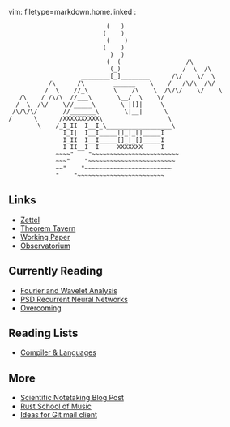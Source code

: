 vim: filetype=markdown.home.linked :

                			   (   )
                			  (    )
                			   (    )
                			  (    )
                			    )  )
                			   (  (                  /\
                	 		    (_)                 /  \  /\
	        		    ________[_]________      /\/    \/  \
	    	   /\      /\        ______    \    /   /\/\  /\/
     		  /  \    //_\       \    /\    \  /\/\/    \/    \
	   /\    / /\/\  //___\       \__/  \    \/
	  /  \  /\/    \//_____\       \ |[]|     \
	 /\/\/\/       //_______\       \|__|      \
	/      \      /XXXXXXXXXX\                  \
     		\    /_I_II  I__I_\__________________\
	      	       I_I|  I__I_____[]_|_[]_____I
		           I_II  I__I_____[]_|_[]_____I
		           I II__I  I     XXXXXXX     I
		         ~~~~"    "~~~~~~~~~~~~~~~~~~~~~~~~
		         ~~~"    "~~~~~~~~~~~~~~~~~~~~~~~~
		         ~~"    "~~~~~~~~~~~~~~~~~~~~~~~~
		         "    "~~~~~~~~~~~~~~~~~~~~~~~~

 ## Links

 - [Zettel](Kasten.md)
 - [Theorem Tavern](thmtav/thmtav.tex)
 - [Working Paper](~/Paper/main.tex)
 - [Observatorium](Observatorium.md)

 ## Currently Reading

 - [Fourier and Wavelet Analysis]($P/894109d503718c67/index.md)
 - [PSD Recurrent Neural Networks]($P/stash/psd_recurrent_nn.pdf)
 - [Overcoming]($P/stash/overcoming_gravity.marks.md)

 ## Reading Lists

 - [Compiler & Languages]($P/8135c6bab44baebf/index.md)

 ## More

 - [Scientific Notetaking Blog Post](~/Downloads/blog/content/notes.md)
 - [Rust School of Music](rustmusic/main.tex)
 - [Ideas for Git mail client]($P/stash/mails.md)
